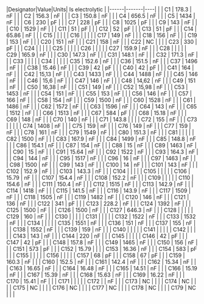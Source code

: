 |Designator|Value|Units| Is electrolytic |
|------|-------|----|   |
| C1   | 178.3 | nF |   |
| C2   | 156.3 | nF |   |
| C3   | 150.8 | nF |   |
| C4   | 656.5 | nF |   |
| C5   | 1434  | nF |   |
| C6   | 230   | pF |   |
| C7   | 228   | pF |   |
| C8   | 1025  | pF |   |
| C9   | 143   | nF |   |
| C10  | 1529  | nF |   |
| C11  | 51    | pF |   |
| C12  | 52    | pF |   |
| C13  | 51    | pF |   |
| C14  | 65.86 | nF |   |
| C15  |       |    |   |
| C16  |       |    |   |
| C17  | 149   | nF |   |
| C18  | 156   | nF |   |
| C19  | 153   | nF |   |
| C20  | 151   | nF |   |
| C21  | 158   | nF |   |
| C22  | NC    |    |   |
| C23  | 330   | pF |   |
| C24  |       |    |   |
| C25  |       |    |   |
| C26  |       |    |   |
| C27  | 159.9 | nF |   |
| C28  |       |    |   |
| C29  | 165.9 | nF |   |
| C30  | 147.3 | nF |   |
| C31  | 148.1 | nF |   |
| C32  | 171.3 | nF |   |
| C33  |       |    |   |
| C34  |       |    |   |
| C35  | 152.6 | nF |   |
| C36  | 151.5 | nF |   |
| C37  | 1496  | nF |   |
| C38  | 15.46 | nF |   |
| C39  | 42    | pF |   |
| C40  | 42    | pF |   |
| C41  | 164   | nF |   |
| C42  | 15,13 | nF |   |
| C43  | 1433  | nF |   |
| C44  | 1488  | nF |   |
| C45  | 146   | nF |   |
| C46  | 15,6  | nF |   |
| C47  | 146   | nF |   |
| C48  | 14,62 | nF |   |
| C49  | 151   | nF |   |
| C50  | 16,38 | nF |   |
| C51  | 149   | nF |   |
| C52  | 15,98 | nF |   |
| C53  | 1453  | nF |   |
| C54  | 151   | nF |   |
| C55  | 153   | nF |   |
| C56  | 146   | nF |   |
| C57  | 166   | nF |   |
| C58  | 154   | nF |   |
| C59  | 1500  | nF |   |
| C60  | 1528  | nF |   |
| C61  | 1486  | nF |   |
| C62  | 1572  | nF |   |
| C63  | 1596  | nF |   |
| C64  | 143   | nF |   |
| C65  | 1512  | nF |   |
| C66  | 1513  | nF |   |
| C67  | 584   | pF |   |
| C68  | 15.18 | nF |   |
| C69  | 148   | nF |   |
| C70  | 140   | nF |   |
| C71  | 143.8 |    |   |
| C72  | 155   | nF |   |
| C73  |       |    |   |
| C74  | 1408  | nF |   |
| C75  | 159   | nF |   |
| C76  | 149   | nF |   |
| C77  | 159   | nF |   |
| C78  | 161   | nF |   |
| C79  | 1549  | nF |   |
| C80  | 151.3 | nF |   |
| C81  |       |    |   |
| C82  | 1500  | nF |   |
| C83  | 167.9 | nF |   |
| C84  | 1499  | nF |   |
| C85  | 148.8 | nF |   |
| C86  | 154.1 | nF |   |
| C87  | 154   | nF |   |
| C88  | 15    | nF |   |
| C89  | 1463  | nF |   |
| C90  | 15    | nF |   |
| C91  | 15.64 | nF |   |
| C92  | 1522  | nF |   |
| C93  | 164.3 | nF |   |
| C94  | 144   | nF |   |
| C95  | 1517  | nF |   |
| C96  | 16    | nF |   |
| C97  | 1463  | nF |   |
| C98  | 1500  | nF |   |
| C99  | 143   | nF |   |
| C100 | 14    | nF |   |
| C101 | 143   | nF |   |
| C102 | 152.9 | nF |   |
| C103 | 143.3 | nF |   |
| C104 |       |    |   |
| C105 |       |    |   |
| C106 | 15.79 | nF |   |
| C107 | 154.4 | nF |   |
| C108 | 152.2 | nF |   |
| C109 |       |    |   |
| C110 | 154.6 | nF |   |
| C111 | 150.4 | nF |   |
| C112 | 1515  | nF |   |
| C113 | 142.9 | nF |   |
| C114 | 1418  | nF |   |
| C115 | 141.5 | nF |   |
| C116 | 143.9 | nF |   |
| C117 | 1509  | nF |   |
| C118 | 1505  | nF |   |
| C119 | 1482  | nF |   |
| C120 | 146   | nF |   |
| C121 | 136   | nF |   |
| C122 | 341   | pF |   |
| C123 | 228.2 | nF |   |
| C124 | 1392  | nF |   |
| C125 | 1500  | nF |   |
| C126 | 1500  | nF |   |
| C127 | 646.3 | nF |   |
| C128 |       |    |   |
| C129 | 160   | nF |   |
| C130 |       |    |   |
| C131 |       |    |   |
| C132 | 1522  | nF |   |
| C133 | 1532  | nF |   |
| C134 |       |    |   |
| C135 | 1551  | nF |   |
| C136 | 151   | nF |   |
| C137 | 155   | nF |   |
| C138 | 1552  | nF |   |
| C139 | 159   | nF |   |
| C140 |       |    |   |
| C141 |       |    |   |
| C142 |       |    |   |
| C143 | 143   | nF |   |
| C144 | 220   | nF |   |
| C145 |       |    |   |
| C146 | 42    | pF |   |
| C147 | 42    | pF |   |
| C148 | 157.8 | nF |   |
| C149 | 1465  | nF |   |
| C150 | 156   | nF |   |
| C151 | 573   | pF |   |
| C152 | 15.79 |    |   |
| C153 | 16.36 | nF |   |
| C154 | 583   | pF |   |
| C155 |       |    |   |
| C156 |       |    |   |
| C157 | 68    | pF |   |
| C158 | 67    | pF |   |
| C159 | 160.3 | nF |   |
| C160 | 152.5 | nF |   |
| C161 | 142.4 | nF |   |
| C162 | 15.34 | nF |   |
| C163 | 16.65 | nF |   |
| C164 | 16.48 | nF |   |
| C165 | 14.51 | nF |   |
| C166 | 15.19 | nF |   |
| C167 | 15.39 | nF |   |
| C168 | 15.63 | nF |   |
| C169 | 16.22 | nF |   |
| C170 | 15.41 | nF |   |
| C171 |       |    |   |
| C172 |       | nF |   |
| C173 | NC    |    |   |
| C174 | NC    |    |   |
| C175 | NC    |    |   |
| C176 | NC    |    |   |
| C177 | NC    |    |   |
| C178 | NC    |    |   |
| C179 | NC    |    |   |

